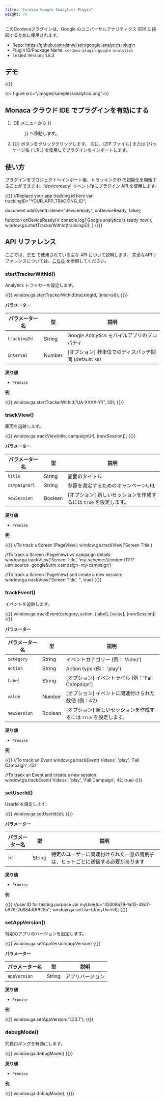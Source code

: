```yaml
---
title: "Cordova Google Analytics Plugin"
weight: 70
---
```


このCordovaプラグインは、Google のユニバーサルアナリティクス SDK に接続するために使用されます。

- Repo: https://github.com/danwilson/google-analytics-plugin
- Plugin ID/Package Name: `cordova-plugin-google-analytics`
- Tested Version: 1.8.3

## デモ 

{{<import pid="5ac33902e7888548428b4567" title="Google Analytics Plugin Demo">}}

{{< figure src="/images/samples/analytics.png">}}

## Monaca クラウド IDE でプラグインを有効にする

1. IDE メニューから {{<menu menu1="設定" menu2="Cordova プラグインの管理">}} へ移動します。

2. {{<guilabel name="Cordova プラグインのインポート">}}  ボタンをクリッククリックします。 次に、[ZIP ファイル] または [パッケージ名 / URL] を使用してプラグインをインポートします。

## 使い方

プラグインをプロジェクトへインポート後、トラッキングID の初期化を開始することができます。[deviceready] イベント後にプラグイン API を使用します。

{{<highlight javascript>}}
//Replace your app tracking id here
var trackingID="YOUR_APP_TRACKING_ID";

document.addEventListener("deviceready", onDeviceReady, false);

function onDeviceReady(){
    console.log('Google analytics is ready now');
    window.ga.startTrackerWithId(trackingID);
}
{{</highlight>}}

## API リファレンス

ここでは、[デモ](https://monaca.mobi/directimport?pid=5ac33902e7888548428b4567) で使用されている主な API について説明します。 完全なAPIリファレンスについては、[こちら](https://github.com/danwilson/google-analytics-plugin) を参照してください。

### startTrackerWithId()

Analytics トラッカーを設定します。

{{<highlight javascript>}}
window.ga.startTrackerWithId(trackingId, [interval]);
{{</highlight>}}

**パラメーター**

パラメーター名 | 型 | 説明
-----|------|-------------
`trackingId` | String | Google Analytics モバイルアプリのプロパティ
`interval` | Number | [オプション] 秒単位でのディスパッチ期間 (default: `30`)

**戻り値**

- `Promise`

**例**

{{<highlight javascript>}}
window.ga.startTrackerWithId('UA-XXXX-YY', 30);
{{</highlight>}}

### trackView()

画面を追跡します。

{{<highlight javascript>}}
window.ga.trackView(title, campaignUrl, [newSession]);
{{</highlight>}}

**パラメーター**

パラメーター名 | 型 | 説明
-----|------|-------------
`title` | String | 画面のタイトル
`campaignUrl` | String | 参照を測定するためのキャンペーンURL
`newSession` | Boolean | [オプション] 新しいセッションを作成するには `true` を設定します。

**戻り値**

- `Promise`

**例**

{{<highlight javascript>}}
//To track a Screen (PageView):
window.ga.trackView('Screen Title')

//To track a Screen (PageView) w/ campaign details:
window.ga.trackView('Screen Title', 'my-scheme://content/1111?utm_source=google&utm_campaign=my-campaign')

//To track a Screen (PageView) and create a new session:
window.ga.trackView('Screen Title', '', true)
{{</highlight>}}

### trackEvent()

イベントを追跡します。

{{<highlight javascript>}}
window.ga.trackEvent(category, action, [label], [value], [newSession])
{{</highlight>}}

**パラメーター**

パラメーター名 | 型 | 説明
-----|------|-------------
`category` | String | イベントカテゴリー (例：'Video')
`action` | String | Action type (例： 'play')
`label` | String | [オプション] イベントラベル (例：'Fall Campaign')
`value` | Number | [オプション] イベントに関連付けられた数値 (例：42)
`newSession` | Boolean | [オプション] 新しいセッションを作成するには `true` を設定します。

**戻り値**

- `Promise`

**例**

{{<highlight javascript>}}
//To track an Event
window.ga.trackEvent('Videos', 'play', 'Fall Campaign', 42)

//To track an Event and create a new session:
window.ga.trackEvent('Videos', 'play', 'Fall Campaign', 42, true)
{{</highlight>}}

### setUserId()

UserId を設定します.

{{<highlight javascript>}}
window.ga.setUserId(id);
{{</highlight>}}

**パラメーター**

パラメーター名 | 型 | 説明
-----|------|-------------
`id` | String | 特定のユーザーに関連付けられた一意の識別子は、ヒットごとに送信する必要があります

**戻り値**

- `Promise`

**例**

{{<highlight javascript>}}
//user ID for testing purpose
var myUserId="35009a79-1a05-49d7-b876-2b884d0f825b";
window.ga.setUserId(myUserId);
{{</highlight>}}

### setAppVersion()

特定のアプリのバージョンを設定します。

{{<highlight javascript>}}
window.ga.setAppVersion(appVersion)
{{</highlight>}}

**パラメーター**

パラメーター名 | 型 | 説明
-----|------|-------------
`appVersion` | String | アプリバージョン

**戻り値**

- `Promise`

**例**

{{<highlight javascript>}}
window.ga.setAppVersion('1.33.7');
{{</highlight>}}


### debugMode()

冗長ロギングを有効にします。

{{<highlight javascript>}}
window.ga.debugMode()
{{</highlight>}}

**戻り値**

- `Promise`

**例**

{{<highlight javascript>}}
window.ga.debugMode();
{{</highlight>}}


